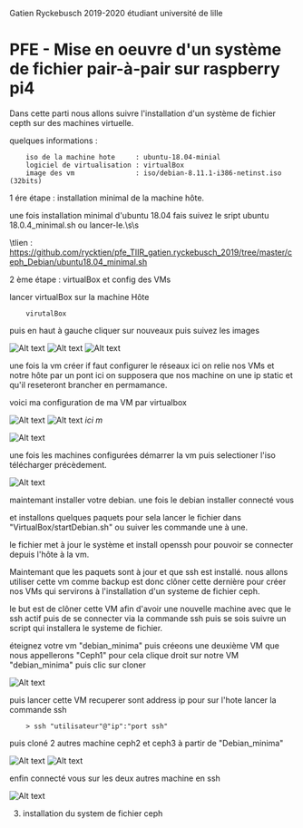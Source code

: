Gatien Ryckebusch 2019-2020 étudiant université de lille

# PFE - Mise en oeuvre d'un système de fichier pair-à-pair sur raspberry pi4

Dans cette parti nous allons suivre l'installation d'un système de fichier cepth sur des machines virtuelle.

quelques informations :


		iso de la machine hote     : ubuntu-18.04-minial
		logiciel de virtualisation : virtualBox
		image des vm               : iso/debian-8.11.1-i386-netinst.iso  (32bits)


1 ére étape : installation minimal de la machine hôte. 

une fois installation minimal d'ubuntu 18.04 fais suivez le sript ubuntu 18.0.4_minimal.sh ou lancer-le.\s\s


\tlien : https://github.com/rycktien/pfe_TIIR_gatien.ryckebusch_2019/tree/master/ceph_Debian/ubuntu18.04_minimal.sh
 

2 ème étape : virtualBox et config des VMs

lancer virtualBox sur la machine Hôte

		virutalBox

puis en haut à gauche cliquer sur nouveaux
puis suivez les images

![Alt text](VirtualBox/commencement/newVM1.png)
![Alt text](VirtualBox/commencement/newVM2.png)
![Alt text](VirtualBox/commencement/newVM3.png)


une fois la vm créer if faut configurer le réseaux ici on relie
nos VMs et notre hôte par un pont ici on supposera que nos machine on
une ip static et qu'il reseteront brancher en permamance.

voici ma configuration de ma VM par virtualbox

![Alt text](VirtualBox/config/VirtualBox_Config_affichage.png)
![Alt text](VirtualBox/config/VirtualBox_Config_reseaux.png)
*ici m*

![Alt text](VirtualBox/config/VirtualBox_Config_system.png)
	
une fois les machines configurées démarrer la vm puis selectioner l'iso télécharger précèdement.

![Alt text](VirtualBox/commencement/newVM4.png)

maintemant installer votre debian.
une fois le debian installer connecté vous

et installons quelques paquets pour sela lancer le fichier dans "VirtualBox/startDebian.sh"
ou suiver les commande une à une.

le fichier met à jour le système et install openssh pour pouvoir se connecter depuis l'hôte
à la vm.

Maintemant que les paquets sont à jour et que ssh est installé. nous allons utiliser cette vm 
comme backup est donc clôner cette dernière pour créer nos VMs qui servirons à l'installation
d'un systeme de fichier ceph. 

le but est de clôner cette VM afin d'avoir une nouvelle machine avec que le ssh actif puis
de se connecter via la commande ssh puis se sois suivre un script qui installera le systeme de fichier.

éteignez votre vm "debian_minima" puis créeons une deuxième VM que nous appellerons "Ceph1"
pour cela clique droit sur notre VM "debian_minima" puis clic sur cloner

![Alt text](VirtualBox/clone/menu.png)

puis lancer cette VM recuperer sont address ip
pour sur l'hote lancer la commande ssh

		> ssh "utilisateur"@"ip":"port ssh"

puis cloné 2 autres machine ceph2 et ceph3 à partir de "Debian_minima"

![Alt text](VirtualBox/clone/VMs.png)
![Alt text](VirtualBox/clone/lauch.png)

enfin connecté vous sur les deux autres machine en ssh

![Alt text](VirtualBox/clone/configAllcontrol.png)


3) installation du system de fichier ceph


